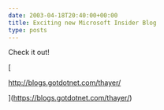 ```yaml
---
date: 2003-04-18T20:40:00+00:00
title: Exciting new Microsoft Insider Blog
type: posts
---
```

Check it out!

[

http://blogs.gotdotnet.com/thayer/

](https://blogs.gotdotnet.com/thayer/)
